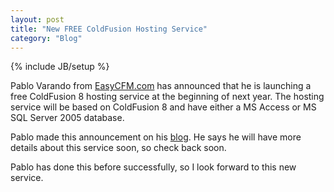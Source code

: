 ```yaml
---
layout: post
title: "New FREE ColdFusion Hosting Service"
category: "Blog"
---
```

{% include JB/setup %}

Pablo Varando from [EasyCFM.com](http://www.easycfm.com) has announced that he is launching a free ColdFusion 8 hosting service at the beginning of next year. The hosting service will be based on ColdFusion 8 and have either a MS Access or MS SQL Server 2005 database.

Pablo made this announcement on his [blog](http://co.ldfusion.com/index.cfm/2008/12/1/Free-ColdFusion-Hosting). He says he will have more details about this service soon, so check back soon.

Pablo has done this before successfully, so I look forward to this new service.